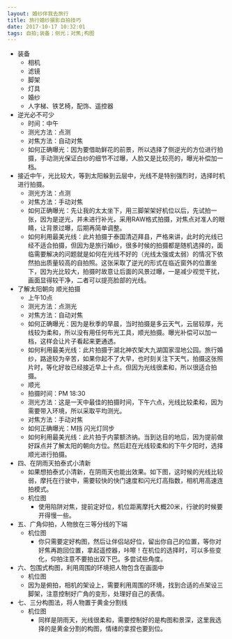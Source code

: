 ```yaml
---
layout: 婚纱伴我去旅行
title: 旅行婚纱摄影自拍技巧
date: 2017-10-17 10:32:01
tags: 自拍;装备；侧光；对焦;构图
---
```

  - 装备
      - 相机
      - 滤镜
      - 脚架
      - 灯具
      - 婚纱
      - 人字梯、铁艺椅，配饰、遥控器
  - 逆光必不可少
      - 时间：中午
      - 测光方法：点测
      - 对焦方法：自动对焦
      - 如何正确曝光：因为要借助鲜花的前景，所以选择了侧逆光的方位进行拍摄，手动测光保证白纱的细节不过曝，人脸又是比较亮的，曝光补偿加一档。
  - 接近中午，光比较大，等到太阳躲到云层中，光线不是特别强烈时，选择时机进行拍摄。
      - 测光方法：点测
      - 对焦方法：手动对焦
      - 如何正确曝光：先让我的太太坐下，用三脚架架好机位以后，先试拍一张，因为是逆光，并未进行补光，采用RAW格式拍摄，对焦点对准人的眼睛，让背景过曝，后期再简单调整。
      - 如何利用最美光线：此片拍摄于泰国清迈拜县，严格来讲，此时的光线已经不适合拍摄，但因为是旅行婚纱，很多时候的拍摄都是随机选择的，面临需要解决的问题就是如何在光线不好的（光线太强或太弱）的情况下依然拍出质量较高的自拍照。这张采取了逆光的形式在临近窗外的位置坐下，因为光比较大，拍摄时故意让后面的风景过曝，一是减少视觉干扰，画面显得较干净，二者可以提亮脸部的光线。
  - 了解太阳朝向 顺光拍摄
      - 上午10点
      - 测光方法：点测光
      - 对焦方法：自动对焦
      - 如何正确曝光：因为是秋季的早晨，当时拍摄是多云天气，云层较厚，光线较为柔和，所以没有用任何布光工具，顺光拍摄。曝光补偿可以加一档，这样会让片子看起来更通透。
      - 如何利用最美光线：此片拍摄于湖北神农架大九湖国家湿地公园。旅行婚纱，路途较为辛苦，如果你起不了大早，也时刻关注下天气，拍摄这张照片时，等化好妆已经接近早上十点。但因为光线很柔和，所以很适合拍摄。
      - 顺光
      - 拍摄时间：PM 18:30
      - 测光方法：这是一天中最佳的拍摄时间，下午六点，光线比较柔和，因为需要带入环境，所以采取平均测光。
      - 对焦方法：手动对焦
      - 如何正确曝光：M挡 闪光灯同步
      - 如何利用最美光线：此片拍于内蒙额济纳。当到达目的地后，因为提前做好踩点并了解太阳的朝向方位。然后赶在光线较柔和的下午夕阳时，选择顺光进行拍摄。
  - 四、在阴雨天拍泰式小清新
      - 如果想拍泰式小清新，在阴雨天也能出效果。如下图，这时候的光线比较弱，摩托在行驶中，需要较快的快门速度和闪光灯高指数，相机用高速连拍模式。
      - 机位图
          - 使用陷阱对焦，提前定好位，机位距离摩托大概20米，行驶的时候要开得慢一些。
  - 五、广角仰拍，人物放在三等分线的下端	
      - 机位图
          - 你只需要定好构图，然后让伴侣站好位，留出你自己的位置，等你对好焦再跑回位置，拿起遥控器，咔嚓！在机位的选择时，可以多些变化，仰拍注意不要拍出双下巴。多尝试些角度。
  - 六、包围式构图，利用周围的环境把人物包含在画面中
      - 机位图
      - 因为是俯拍，相机的架设上，需要利用周围的环境，找到合适的点架设三脚架，注意控制好广角的变形，处理好自己的表情。
  - 七、三分构图法，将人物置于黄金分割线
      - 机位图
          - 同样是阴雨天，光线很柔和，需要控制好的是构图和景深，这里我选择的是黄金分割的构图，情绪的拿捏也要到位。